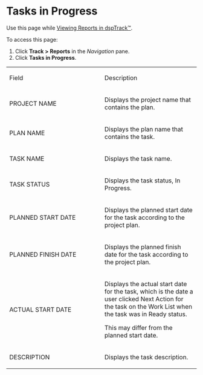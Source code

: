 # Tasks in Progress

<div class="use">

Use this page while [Viewing Reports in
dspTrack™](../Use_Cases/View_Reports_in_dspTrack.htm).

</div>

To access this page:

1.  Click <span style="font-weight: bold;">Track \>
    </span>**Reports** in the *Navigation* pane.
2.  Click **Tasks in Progress**.

<table>
<colgroup>
<col style="width: 50%" />
<col style="width: 50%" />
</colgroup>
<tbody>
<tr class="odd">
<td><p>Field</p></td>
<td><p>Description</p></td>
</tr>
<tr class="even">
<td><p>PROJECT NAME</p></td>
<td><p>Displays the project name that contains the plan.</p></td>
</tr>
<tr class="odd">
<td><p>PLAN NAME</p></td>
<td><p>Displays the plan name that contains the task.</p></td>
</tr>
<tr class="even">
<td><p>TASK NAME</p></td>
<td><p>Displays the task name.</p></td>
</tr>
<tr class="odd">
<td><p>TASK STATUS</p></td>
<td><p>Displays the task status, In Progress.</p></td>
</tr>
<tr class="even">
<td><p>PLANNED START DATE</p></td>
<td><p>Displays the planned start date for the task according to the project plan.</p></td>
</tr>
<tr class="odd">
<td><p>PLANNED FINISH DATE</p></td>
<td><p>Displays the planned finish date for the task according to the project plan.</p></td>
</tr>
<tr class="even">
<td><p>ACTUAL START DATE</p></td>
<td><p>Displays the actual start date for the task, which is the date a user clicked Next Action for the task on the Work List when the task was in Ready status.</p>
<p>This may differ from the planned start date.</p></td>
</tr>
<tr class="odd">
<td><p>DESCRIPTION</p></td>
<td><p>Displays the task description.</p></td>
</tr>
</tbody>
</table>
